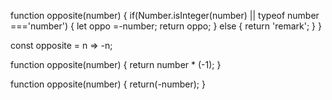 <!-- 1 -->
function opposite(number) {
  if(Number.isInteger(number) || typeof number ==='number') {
    let oppo =-number;
    return oppo;
    } else {
      return 'remark';
    }
}

<!-- 2 -->
const opposite = n => -n;

<!-- 3 -->
function opposite(number) {
    return number * (-1);
}

<!-- 4 -->
function opposite(number) {
  return(-number);
}
